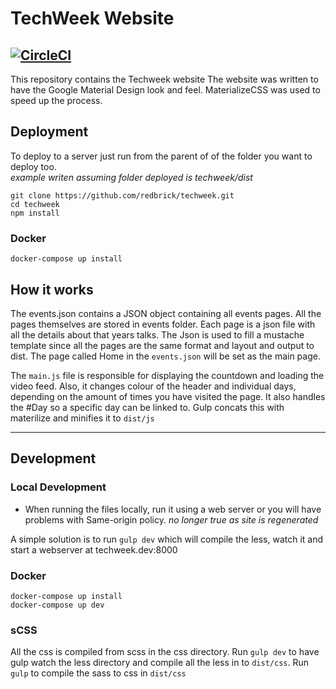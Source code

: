 # TechWeek Website

[![CircleCI](https://circleci.com/gh/redbrick/TechWeek.svg?style=svg)](https://circleci.com/gh/redbrick/TechWeek)
---
This repository contains the Techweek website
The website was written to have the Google Material Design look and feel. MaterializeCSS was used to speed up the process.  

## Deployment

To deploy to a server just run from the parent of of the folder you want to deploy too.  
_example writen assuming folder deployed is techweek/dist_

```
git clone https://github.com/redbrick/techweek.git
cd techweek
npm install
```

### Docker

```
docker-compose up install
```

## How it works

The events.json contains a JSON object containing all events pages.
All the pages themselves are stored in events folder. Each page is a json file with all the details about that years talks.
The Json is used to fill a mustache template since all the pages are the same format and layout and output to dist. The page called Home in the `events.json` will be set as the main page.


The `main.js` file is responsible for displaying the countdown and loading the video feed. Also, it changes colour of the header and individual days, depending on the amount of times you have visited the page. It also handles the #Day so a specific day can be linked to.
Gulp concats this with materilize and minifies it to `dist/js`

---

## Development

### Local Development

* When running the files locally, run it using a web server or you will have problems with Same-origin policy. _no longer true as site is regenerated_

A simple solution is to run `gulp dev` which will compile the less, watch it and start a webserver at techweek.dev:8000

### Docker

```
docker-compose up install
docker-compose up dev
```

### sCSS

All the css is compiled from scss in the css directory.
Run `gulp dev` to have gulp watch the less directory and compile all the less in to `dist/css`.
Run `gulp` to compile the sass to css in `dist/css`

